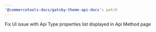 ```yaml
---
'@commercetools-docs/gatsby-theme-api-docs': patch
---
```


Fix UI issue with Api Type properties list displayed in Api Method page
